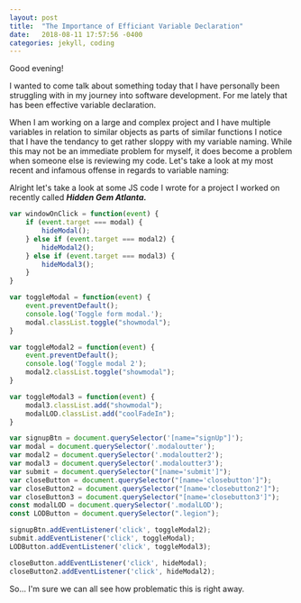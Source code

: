 ```yaml
---
layout: post
title:  "The Importance of Efficiant Variable Declaration"
date:   2018-08-11 17:57:56 -0400
categories: jekyll, coding
---
```

Good evening!

I wanted to come talk about something today that I have personally been struggling with in my journey into software development.  For me lately that has been effective variable declaration.

When I am working on a large and complex project and I have multiple variables in relation to similar objects as parts of similar functions I notice that I have the tendancy to get rather sloppy with my variable naming.  While this may not be an immediate problem for myself, it does become a problem when someone else is reviewing my code.  Let's take a look at my most recent and infamous offense in regards to variable naming:

Alright let's take a look at some JS code I wrote for a project I worked on recently called _**Hidden Gem Atlanta.**_

~~~js
var windowOnClick = function(event) {
    if (event.target === modal) {
        hideModal();
    } else if (event.target === modal2) {
        hideModal2();
    } else if (event.target === modal3) {
        hideModal3();
    }
}

var toggleModal = function(event) {
    event.preventDefault();
    console.log('Toggle form modal.');
    modal.classList.toggle("showmodal");
}

var toggleModal2 = function(event) {
    event.preventDefault();
    console.log('Toggle modal 2');
    modal2.classList.toggle("showmodal");    
}

var toggleModal3 = function(event) {
    modal3.classList.add("showmodal");
    modalLOD.classList.add("coolFadeIn");
}

var signupBtn = document.querySelector('[name="signUp"]');
var modal = document.querySelector('.modaloutter');
var modal2 = document.querySelector('.modaloutter2');
var modal3 = document.querySelector('.modaloutter3');
var submit = document.querySelector("[name='submit']");
var closeButton = document.querySelector("[name='closebutton']");
var closeButton2 = document.querySelector("[name='closebutton2']");
var closeButton3 = document.querySelector("[name='closebutton3']");
const modalLOD = document.querySelector('.modalLOD');
const LODButton = document.querySelector(".legion");

signupBtn.addEventListener('click', toggleModal2);
submit.addEventListener('click', toggleModal);
LODButton.addEventListener('click', toggleModal3);

closeButton.addEventListener('click', hideModal);
closeButton2.addEventListener('click', hideModal2);
~~~

So... I'm sure we can all see how problematic this is right away.


